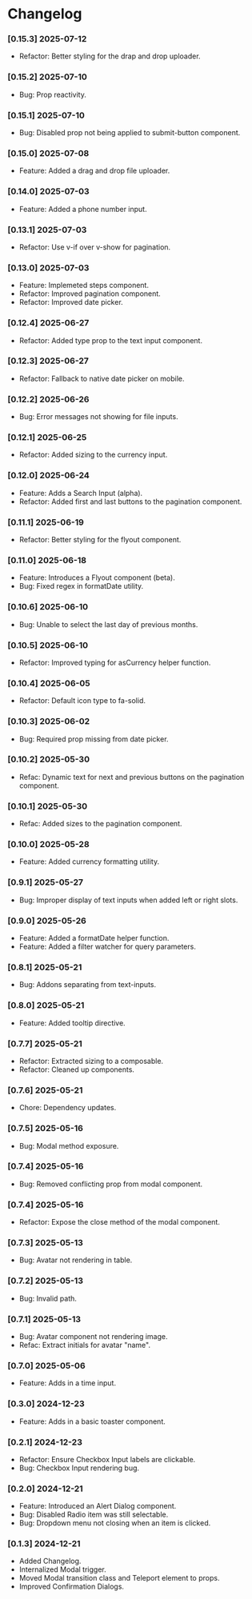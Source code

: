 # Changelog

### [0.15.3] 2025-07-12

- Refactor: Better styling for the drap and drop uploader.

### [0.15.2] 2025-07-10

- Bug: Prop reactivity.

### [0.15.1] 2025-07-10

- Bug: Disabled prop not being applied to submit-button component.

### [0.15.0] 2025-07-08

- Feature: Added a drag and drop file uploader.

### [0.14.0] 2025-07-03

- Feature: Added a phone number input.

### [0.13.1] 2025-07-03

- Refactor: Use v-if over v-show for pagination.

### [0.13.0] 2025-07-03

- Feature: Implemeted steps component. 
- Refactor: Improved pagination component.
- Refactor: Improved date picker.

### [0.12.4] 2025-06-27

- Refactor: Added type prop to the text input component.

### [0.12.3] 2025-06-27

- Refactor: Fallback to native date picker on mobile.

### [0.12.2] 2025-06-26

- Bug: Error messages not showing for file inputs.

### [0.12.1] 2025-06-25

- Refactor: Added sizing to the currency input.

### [0.12.0] 2025-06-24

- Feature: Adds a Search Input (alpha).
- Refactor: Added first and last buttons to the pagination component.

### [0.11.1] 2025-06-19

- Refactor: Better styling for the flyout component.

### [0.11.0] 2025-06-18

- Feature: Introduces a Flyout component (beta).
- Bug: Fixed regex in formatDate utility.

### [0.10.6] 2025-06-10

- Bug: Unable to select the last day of previous months.

### [0.10.5] 2025-06-10

- Refactor: Improved typing for asCurrency helper function.

### [0.10.4] 2025-06-05

- Refactor: Default icon type to fa-solid.

### [0.10.3] 2025-06-02

- Bug: Required prop missing from date picker.

### [0.10.2] 2025-05-30

- Refac: Dynamic text for next and previous buttons on the pagination component.

### [0.10.1] 2025-05-30

- Refac: Added sizes to the pagination component.

### [0.10.0] 2025-05-28

- Feature: Added currency formatting utility.

### [0.9.1] 2025-05-27

- Bug: Improper display of text inputs when added left or right slots.

### [0.9.0] 2025-05-26

- Feature: Added a formatDate helper function.
- Feature: Added a filter watcher for query parameters.

### [0.8.1] 2025-05-21

- Bug: Addons separating from text-inputs.

### [0.8.0] 2025-05-21

- Feature: Added tooltip directive.

### [0.7.7] 2025-05-21

- Refactor: Extracted sizing to a composable.
- Refactor: Cleaned up components.

### [0.7.6] 2025-05-21

- Chore: Dependency updates.

### [0.7.5] 2025-05-16

- Bug: Modal method exposure.

### [0.7.4] 2025-05-16

- Bug: Removed conflicting prop from modal component.

### [0.7.4] 2025-05-16

- Refactor: Expose the close method of the modal component.

### [0.7.3] 2025-05-13

- Bug: Avatar not rendering in table.

### [0.7.2] 2025-05-13

- Bug: Invalid path.

### [0.7.1] 2025-05-13

- Bug: Avatar component not rendering image.
- Refac: Extract initials for avatar "name".

### [0.7.0] 2025-05-06

- Feature: Adds in a time input.

### [0.3.0] 2024-12-23

- Feature: Adds in a basic toaster component.

### [0.2.1] 2024-12-23

- Refactor: Ensure Checkbox Input labels are clickable.
- Bug: Checkbox Input rendering bug.

### [0.2.0] 2024-12-21

- Feature: Introduced an Alert Dialog component.
- Bug: Disabled Radio item was still selectable.
- Bug: Dropdown menu not closing when an item is clicked.

### [0.1.3] 2024-12-21

- Added Changelog.
- Internalized Modal trigger.
- Moved Modal transition class and Teleport element to props.
- Improved Confirmation Dialogs.